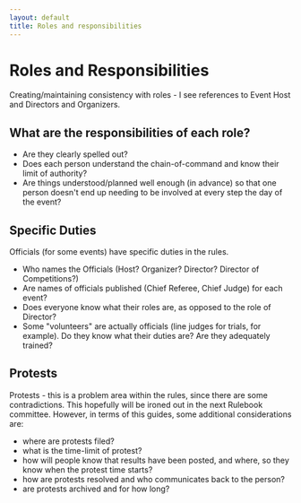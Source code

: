 ```yaml
---
layout: default
title: Roles and responsibilities
---
```


# Roles and Responsibilities

Creating/maintaining consistency with roles - I see references to Event Host and Directors and Organizers.

## What are the responsibilities of each role?

* Are they clearly spelled out?
* Does each person understand the chain-of-command and know their limit of authority?
* Are things understood/planned well enough (in advance) so that one person doesn't end up needing to be involved at every step the day of the event?

## Specific Duties

Officials (for some events) have specific duties in the rules.

* Who names the Officials (Host? Organizer? Director? Director of Competitions?)
* Are names of officials published (Chief Referee, Chief Judge) for each event?
* Does everyone know what their roles are, as opposed to the role of Director?
* Some "volunteers" are actually officials (line judges for trials, for example). Do they know what their duties are? Are they adequately trained?

## Protests

Protests - this is a problem area within the rules, since there are some contradictions. This hopefully will be ironed out in the next Rulebook committee. However, in terms of this guides, some additional considerations are:

* where are protests filed?
* what is the time-limit of protest?
* how will people know that results have been posted, and where, so they know when the protest time starts?
* how are protests resolved and who communicates back to the person?
* are protests archived and for how long?
